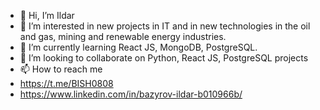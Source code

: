 - 👋 Hi, I’m Ildar
- 👀 I’m interested in new projects in IT and in new technologies in the oil and gas, mining and renewable energy industries.
- 🌱 I’m currently learning React JS, MongoDB, PostgreSQL.
- 💞️ I’m looking to collaborate on Python, React JS, PostgreSQL projects
- 📫 How to reach me
- https://t.me/BISH0808
- https://www.linkedin.com/in/bazyrov-ildar-b010966b/
<!---
BISH0808/BISH0808 is a ✨ special ✨ repository because its `README.md` (this file) appears on your GitHub profile.
You can click the Preview link to take a look at your changes.
--->

